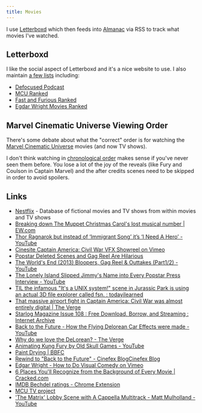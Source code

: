 ```yaml
---
title: Movies
---
```


I use [Letterboxd](https://letterboxed.com/rknightuk) which then feeds into [Almanac](https://almanac.rknight.me/?category=movie) via RSS to track what movies I've watched.

## Letterboxd

I like the social aspect of Letterboxd and it's a nice website to use. I also maintain [a few lists](https://letterboxd.com/rknightuk/lists/) including:

- [‎Defocused Podcast](https://letterboxd.com/rknightuk/list/defocused-podcast/)
- [‎MCU Ranked](https://letterboxd.com/rknightuk/list/mcu-ranked/)
- [‎Fast and Furious Ranked](https://letterboxd.com/rknightuk/list/fast-and-furious-ranked/)
- [‎Egdar Wright Movies Ranked](https://letterboxd.com/rknightuk/list/egdar-wright-movies-ranked/)


## Marvel Cinematic Universe Viewing Order

There's some debate about what the "correct" order is for watching the [Marvel Cinematic Universe](https://en.wikipedia.org/wiki/Marvel_Cinematic_Universe) movies (and now TV shows).

I don't think watching in [chronological order](https://www.empireonline.com/movies/features/mcu-ultimate-viewing-order/) makes sense if you've never seen them before. You lose a lot of the joy of the reveals (like Fury and Coulson in Captain Marvel) and the after credits scenes need to be skipped in order to avoid spoilers.

## Links

- [Nestflix](https://nestflix.fun/) - Database of fictional movies and TV shows from within movies and TV shows
- [Breaking down The Muppet Christmas Carol's lost musical number | EW.com](https://ew.com/movies/the-muppet-christmas-carol-when-love-is-gone/)
- [Thor Ragnarok but instead of ‘Immigrant Song’ it’s ‘I Need A Hero’ - YouTube](https://www.youtube.com/watch?v=2tkS6ll1dh8)
- [Cinesite Captain America: Civil War VFX Showreel on Vimeo](https://vimeo.com/182687595)
- [Popstar Deleted Scenes and Gag Reel Are Hilarious](https://collider.com/popstar-deleted-scenes-gag-reel/)
- [The World's End (2013) Bloopers, Gag Reel & Outtakes (Part1/2) - YouTube](https://www.youtube.com/watch?v=Z1mnlzvyhaA)
- [The Lonely Island Slipped Jimmy's Name into Every Popstar Press Interview - YouTube](https://www.youtube.com/watch?v=KBzAOT_WZGo)
- [TIL the infamous "It's a UNIX system!" scene in Jurassic Park is using an actual 3D file explorer called fsn. : todayilearned](https://www.reddit.com/r/todayilearned/comments/4u7wuc/til_the_infamous_its_a_unix_system_scene_in/)
- [That massive airport fight in Captain America: Civil War was almost entirely digital | The Verge](https://www.theverge.com/2016/5/12/11664554/captain-america-civil-war-cgi-visual-effects-spider-man-interview)
- [Starlog Magazine Issue 108 : Free Download, Borrow, and Streaming : Internet Archive](https://archive.org/details/starlog_magazine-108/mode/2up?view=theater)
- [Back to the Future - How the Flying Delorean Car Effects were made - YouTube](https://www.youtube.com/watch?v=JBtBvRsr49o)
- [Why do we love the DeLorean? - The Verge](https://www.theverge.com/2015/10/21/9583046/john-delorean-dmc-12)
- [Animating Kung Fury by Old Skull Games - YouTube](https://www.youtube.com/watch?v=etvUf9IYDcI)
- [Paint Drying | BBFC](https://www.bbfc.co.uk/release/paint-drying-q29sbgvjdglvbjpwwc0zode4oti)
- [Rewind to "Back to the Future" - Cinefex BlogCinefex Blog](https://cinefex.com/blog/back-to-the-future/)
- [Edgar Wright - How to Do Visual Comedy on Vimeo](https://vimeo.com/96558506)
- [6 Places You'll Recognize from the Background of Every Movie | Cracked.com](https://www.cracked.com/article_20173_6-places-youll-recognize-from-background-every-movie.html)
- [IMDB Bechdel ratings - Chrome Extension](https://chrome.google.com/webstore/detail/imdb-bechdel-ratings/apihffhfamcklndjnmigpgaejbofpcme)
- [MCU TV project](https://www.smasters.net/mcutv)
- ['The Matrix' Lobby Scene with A Cappella Multitrack - Matt Mulholland - YouTube](https://www.youtube.com/watch)
